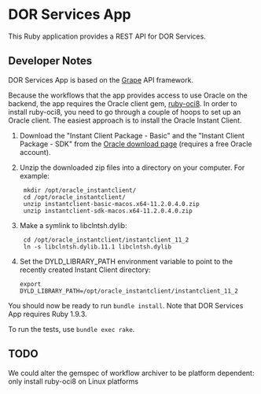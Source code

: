 # DOR Services App

This Ruby application provides a REST API for DOR Services.


## Developer Notes

DOR Services App is based on the [Grape](http://intridea.github.io/grape/) API framework.

Because the workflows that the app provides access to use Oracle on the backend, the app requires
the Oracle client gem, [ruby-oci8](https://github.com/kubo/ruby-oci8). In order to install
ruby-oci8, you need to go through a couple of hoops to set up an Oracle client. The easiest approach
is to install the Oracle Instant Client.

1. Download the "Instant Client Package - Basic" and the "Instant Client Package - SDK" from the
[Oracle download page](http://www.oracle.com/technetwork/topics/intel-macsoft-096467.html)
(requires a free Oracle account).

2. Unzip the downloaded zip files into a directory on your computer. For example:

        mkdir /opt/oracle_instantclient/
        cd /opt/oracle_instantclient/
        unzip instantclient-basic-macos.x64-11.2.0.4.0.zip
        unzip instantclient-sdk-macos.x64-11.2.0.4.0.zip

3. Make a symlink to libclntsh.dylib:

        cd /opt/oracle_instantclient/instantclient_11_2
        ln -s libclntsh.dylib.11.1 libclntsh.dylib

4. Set the DYLD\_LIBRARY\_PATH environment variable to point to the recently created Instant Client
directory:

   `export DYLD_LIBRARY_PATH=/opt/oracle_instantclient/instantclient_11_2`

You should now be ready to run `bundle install`. Note that DOR Services App requires Ruby 1.9.3.

To run the tests, use `bundle exec rake`.


## TODO

We could alter the gemspec of workflow archiver to be platform dependent: only install ruby-oci8 on Linux platforms
